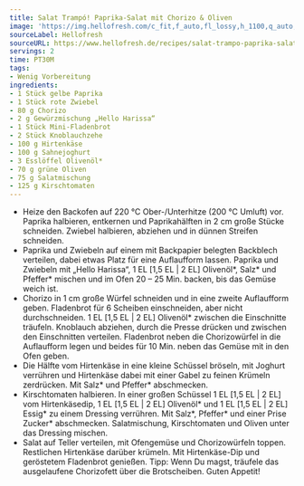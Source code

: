 ```yaml
---
title: Salat Trampó! Paprika-Salat mit Chorizo & Oliven
image: 'https://img.hellofresh.com/c_fit,f_auto,fl_lossy,h_1100,q_auto,w_2600/hellofresh_s3/image/salat-trampo-paprika-salat-mit-chorizo-oliven-25b4c57b.jpg'
sourceLabel: Hellofresh
sourceURL: https://www.hellofresh.de/recipes/salat-trampo-paprika-salat-mit-chorizo-oliven-624bfc166542f245af12f2a9
servings: 2
time: PT30M
tags:
- Wenig Vorbereitung
ingredients:
- 1 Stück gelbe Paprika
- 1 Stück rote Zwiebel
- 80 g Chorizo
- 2 g Gewürzmischung „Hello Harissa“
- 1 Stück Mini-Fladenbrot
- 2 Stück Knoblauchzehe
- 100 g Hirtenkäse
- 100 g Sahnejoghurt
- 3 Esslöffel Olivenöl*
- 70 g grüne Oliven
- 75 g Salatmischung
- 125 g Kirschtomaten
---
```


- Heize den Backofen auf 220 °C Ober-/Unterhitze (200 °C Umluft) vor.  Paprika halbieren, entkernen und Paprikahälften in 2 cm große Stücke schneiden.  Zwiebel halbieren, abziehen und in dünnen Streifen schneiden.
- Paprika und Zwiebeln auf einem mit Backpapier belegten Backblech verteilen, dabei etwas Platz für eine Auflaufform lassen.  Paprika und Zwiebeln mit „Hello Harissa“, 1 EL [1,5 EL | 2 EL] Olivenöl\*, Salz\* und Pfeffer\* mischen und im Ofen 20 – 25 Min. backen, bis das Gemüse weich ist.
- Chorizo in 1 cm große Würfel schneiden und in eine zweite Auflaufform geben.  Fladenbrot für 6 Scheiben einschneiden, aber nicht durchschneiden. 1 EL [1,5 EL | 2 EL] Olivenöl\* zwischen die Einschnitte träufeln. Knoblauch abziehen, durch die Presse drücken und zwischen den Einschnitten verteilen.  Fladenbrot neben die Chorizowürfel in die Auflaufform legen und beides für 10 Min. neben das Gemüse mit in den Ofen geben.
- Die Hälfte vom Hirtenkäse in eine kleine Schüssel bröseln, mit Joghurt verrühren und Hirtenkäse dabei mit einer Gabel zu feinen Krümeln zerdrücken. Mit Salz\* und Pfeffer\* abschmecken.
- Kirschtomaten halbieren.  In einer großen Schüssel 1 EL [1,5 EL | 2 EL] vom Hirtenkäsedip, 1 EL [1,5 EL | 2 EL] Olivenöl\* und 1 EL [1,5 EL | 2 EL] Essig\* zu einem Dressing verrühren. Mit Salz\*, Pfeffer\* und einer Prise Zucker\* abschmecken.  Salatmischung, Kirschtomaten und Oliven unter das Dressing mischen.
- Salat auf Teller verteilen, mit Ofengemüse und Chorizowürfeln toppen. Restlichen Hirtenkäse darüber krümeln. Mit Hirtenkäse-Dip und geröstetem Fladenbrot genießen.  Tipp: Wenn Du magst, träufele das ausgelaufene Chorizofett über die Brotscheiben.  Guten Appetit!
